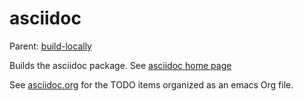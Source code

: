 asciidoc
========

Parent: [build-locally](../../README.md)

Builds the asciidoc package. See [asciidoc home page](http://www.gnu.org/software/asciidoc/)

See [asciidoc.org](asciidoc.org) for the TODO items organized as an emacs Org file.
